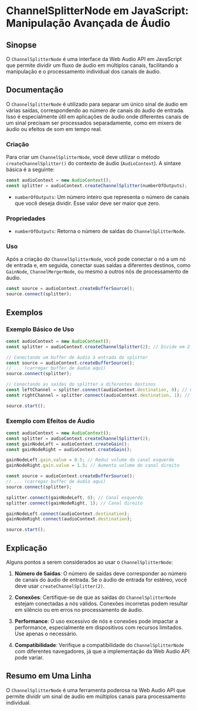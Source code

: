 <!--
Meta Description: # ChannelSplitterNode em JavaScript: Manipulação Avançada de Áudio ## Sinopse O `ChannelSplitterNode` é uma interface da Web Audio API em JavaScript q...
Meta Keywords: audiocontext, áudio, const, splitter, channelsplitternode
-->

# ChannelSplitterNode em JavaScript: Manipulação Avançada de Áudio

## Sinopse
O `ChannelSplitterNode` é uma interface da Web Audio API em JavaScript que permite dividir um fluxo de áudio em múltiplos canais, facilitando a manipulação e o processamento individual dos canais de áudio.

## Documentação
O `ChannelSplitterNode` é utilizado para separar um único sinal de áudio em várias saídas, correspondendo ao número de canais do áudio de entrada. Isso é especialmente útil em aplicações de áudio onde diferentes canais de um sinal precisam ser processados separadamente, como em mixers de áudio ou efeitos de som em tempo real.

### Criação
Para criar um `ChannelSplitterNode`, você deve utilizar o método `createChannelSplitter()` do contexto de áudio (`AudioContext`). A sintaxe básica é a seguinte:

```javascript
const audioContext = new AudioContext();
const splitter = audioContext.createChannelSplitter(numberOfOutputs);
```

- `numberOfOutputs`: Um número inteiro que representa o número de canais que você deseja dividir. Esse valor deve ser maior que zero.

### Propriedades
- `numberOfOutputs`: Retorna o número de saídas do `ChannelSplitterNode`.

### Uso
Após a criação do `ChannelSplitterNode`, você pode conectar o nó a um nó de entrada e, em seguida, conectar suas saídas a diferentes destinos, como `GainNode`, `ChannelMergerNode`, ou mesmo a outros nós de processamento de áudio.

```javascript
const source = audioContext.createBufferSource();
source.connect(splitter);
```

## Exemplos
### Exemplo Básico de Uso

```javascript
const audioContext = new AudioContext();
const splitter = audioContext.createChannelSplitter(2); // Divide em 2 canais

// Conectando um buffer de áudio à entrada do splitter
const source = audioContext.createBufferSource();
// ... (carregar buffer de áudio aqui)
source.connect(splitter);

// Conectando as saídas do splitter a diferentes destinos
const leftChannel = splitter.connect(audioContext.destination, 0); // Canal esquerdo
const rightChannel = splitter.connect(audioContext.destination, 1); // Canal direito

source.start();
```

### Exemplo com Efeitos de Áudio

```javascript
const audioContext = new AudioContext();
const splitter = audioContext.createChannelSplitter(2);
const gainNodeLeft = audioContext.createGain();
const gainNodeRight = audioContext.createGain();

gainNodeLeft.gain.value = 0.5; // Reduz volume do canal esquerdo
gainNodeRight.gain.value = 1.5; // Aumenta volume do canal direito

const source = audioContext.createBufferSource();
// ... (carregar buffer de áudio aqui)
source.connect(splitter);

splitter.connect(gainNodeLeft, 0); // Canal esquerdo
splitter.connect(gainNodeRight, 1); // Canal direito

gainNodeLeft.connect(audioContext.destination);
gainNodeRight.connect(audioContext.destination);

source.start();
```

## Explicação
Alguns pontos a serem considerados ao usar o `ChannelSplitterNode`:

1. **Número de Saídas**: O número de saídas deve corresponder ao número de canais do áudio de entrada. Se o áudio de entrada for estéreo, você deve usar `createChannelSplitter(2)`.
   
2. **Conexões**: Certifique-se de que as saídas do `ChannelSplitterNode` estejam conectadas a nós válidos. Conexões incorretas podem resultar em silêncio ou em erros no processamento de áudio.

3. **Performance**: O uso excessivo de nós e conexões pode impactar a performance, especialmente em dispositivos com recursos limitados. Use apenas o necessário.

4. **Compatibilidade**: Verifique a compatibilidade do `ChannelSplitterNode` com diferentes navegadores, já que a implementação da Web Audio API pode variar.

## Resumo em Uma Linha
O `ChannelSplitterNode` é uma ferramenta poderosa na Web Audio API que permite dividir um sinal de áudio em múltiplos canais para processamento individual.